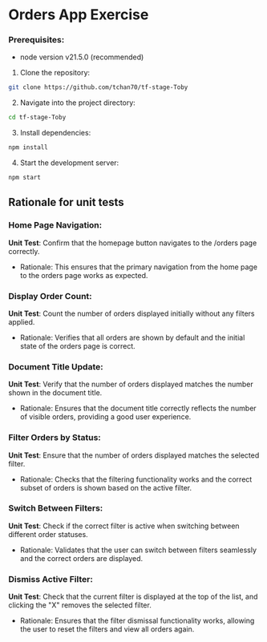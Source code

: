 # Orders App Exercise

### Prerequisites:

  - node version v21.5.0 (recommended)

1. Clone the repository:

```bash
git clone https://github.com/tchan70/tf-stage-Toby
```

2. Navigate into the project directory:

```bash
cd tf-stage-Toby
```

3. Install dependencies:

```bash 
npm install
```

4. Start the development server:

```bash
npm start
```
  
## Rationale for unit tests

### Home Page Navigation:

  __Unit Test__: Confirm that the homepage button navigates to the /orders page correctly.
  - Rationale: This ensures that the primary navigation from the home page to the orders page works as expected.

### Display Order Count:

  __Unit Test__: Count the number of orders displayed initially without any filters applied.
  - Rationale: Verifies that all orders are shown by default and the initial state of the orders page is correct.

### Document Title Update:

  __Unit Test__: Verify that the number of orders displayed matches the number shown in the document title.
  - Rationale: Ensures that the document title correctly reflects the number of visible orders, providing a good user experience.

### Filter Orders by Status:

  __Unit Test__: Ensure that the number of orders displayed matches the selected filter.
  - Rationale: Checks that the filtering functionality works and the correct subset of orders is shown based on the active filter.

### Switch Between Filters:

  __Unit Test__: Check if the correct filter is active when switching between different order statuses.
  - Rationale: Validates that the user can switch between filters seamlessly and the correct orders are displayed.

### Dismiss Active Filter:

  __Unit Test__: Check that the current filter is displayed at the top of the list, and clicking the "X" removes the selected filter.
  - Rationale: Ensures that the filter dismissal functionality works, allowing the user to reset the filters and view all orders again.
